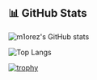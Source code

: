 ## 📊 GitHub Stats

![m1orez's GitHub stats](https://github-readme-stats.vercel.app/api?username=m1orez&show_icons=true&theme=tokyonight)

![Top Langs](https://github-readme-stats.vercel.app/api/top-langs/?username=m1orez&layout=compact&theme=tokyonight)

[![trophy](https://github-profile-trophy.vercel.app/?username=m1orez&theme=tokyonight)](https://github.com/ryo-ma/github-profile-trophy)

